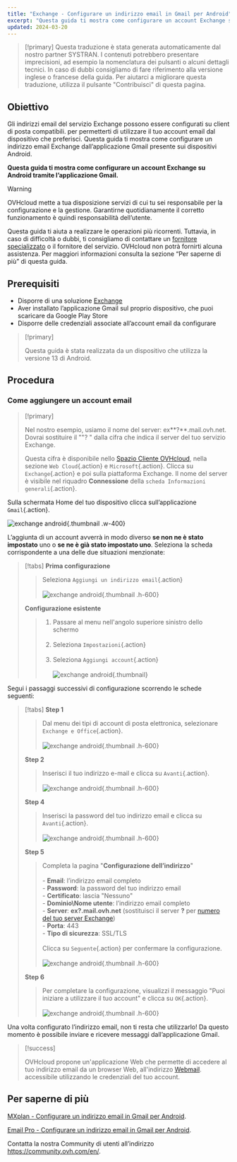 ```yaml
---
title: "Exchange - Configurare un indirizzo email in Gmail per Android"
excerpt: "Questa guida ti mostra come configurare un account Exchange su Android tramite l’applicazione Gmail"
updated: 2024-03-20
---
```


<style>
.w-400 {
  max-width:400px !important;
}
.h-600 {
  max-height:600px !important;
}
</style>

> [!primary]
> Questa traduzione è stata generata automaticamente dal nostro partner SYSTRAN. I contenuti potrebbero presentare imprecisioni, ad esempio la nomenclatura dei pulsanti o alcuni dettagli tecnici. In caso di dubbi consigliamo di fare riferimento alla versione inglese o francese della guida. Per aiutarci a migliorare questa traduzione, utilizza il pulsante "Contribuisci" di questa pagina.
>

## Obiettivo

Gli indirizzi email del servizio Exchange possono essere configurati su client di posta compatibili. per permetterti di utilizzare il tuo account email dal dispositivo che preferisci. Questa guida ti mostra come configurare un indirizzo email Exchange dall’applicazione Gmail presente sui dispositivi Android.

**Questa guida ti mostra come configurare un account Exchange su Android tramite l’applicazione Gmail.**

> [!warning]
>
> OVHcloud mette a tua disposizione servizi di cui tu sei responsabile per la configurazione e la gestione. Garantirne quotidianamente il corretto funzionamento è quindi responsabilità dell’utente.
>
> Questa guida ti aiuta a realizzare le operazioni più ricorrenti. Tuttavia, in caso di difficoltà o dubbi, ti consigliamo di contattare un [fornitore specializzato](/links/partner) o il fornitore del servizio. OVHcloud non potrà fornirti alcuna assistenza. Per maggiori informazioni consulta la sezione “Per saperne di più” di questa guida.

## Prerequisiti

- Disporre di una soluzione [Exchange](/links/web/emails)
- Aver installato l’applicazione Gmail sul proprio dispositivo, che puoi scaricare da Google Play Store
- Disporre delle credenziali associate all’account email da configurare

> [!primary]
>
> Questa guida è stata realizzata da un dispositivo che utilizza la versione 13 di Android.
>

## Procedura

### Come aggiungere un account email

> [!primary]
>
> Nel nostro esempio, usiamo il nome del server: ex**?**.mail.ovh.net. Dovrai sostituire il ""? " dalla cifra che indica il server del tuo servizio Exchange.
>
> Questa cifra è disponibile nello [Spazio Cliente OVHcloud](/links/manager), nella sezione `Web Cloud`{.action} e `Microsoft`{.action}.
> Clicca su `Exchange`{.action} e poi sulla piattaforma Exchange. Il nome del server è visibile nel riquadro **Connessione** della `scheda Informazioni generali`{.action}.

Sulla schermata Home del tuo dispositivo clicca sull’applicazione `Gmail`{.action}.

![exchange android](images/exchange-android-00.png){.thumbnail .w-400}

L’aggiunta di un account avverrà in modo diverso **se non ne è stato impostato** uno o **se ne è già stato impostato uno**. Seleziona la scheda corrispondente a una delle due situazioni menzionate:

> [!tabs]
> **Prima configurazione**
>>
>> Seleziona `Aggiungi un indirizzo email`{.action}<br><br>
>> ![exchange android](images/android-first.png){.thumbnail .h-600}
>>
> **Configurazione esistente**
>>
>> 1. Passare al menu nell'angolo superiore sinistro dello schermo<br><br>
>> 2. Seleziona `Impostazioni`{.action}<br><br>
>> 3. Seleziona `Aggiungi account`{.action}<br><br>
>> ![exchange android](images/android-existing.png){.thumbnail}
>>

Segui i passaggi successivi di configurazione scorrendo le schede seguenti:

> [!tabs]
> **Step 1**
>> Dal menu dei tipi di account di posta elettronica, selezionare `Exchange e Office`{.action}.<br><br>
>> ![exchange android](images/exchange-android-01.png){.thumbnail .h-600}
>>
> **Step 2**
>> Inserisci il tuo indirizzo e-mail e clicca su `Avanti`{.action}.<br><br>
>> ![exchange android](images/exchange-android-02.png){.thumbnail .h-600}
>>
> **Step 4**
>> Inserisci la password del tuo indirizzo email e clicca su `Avanti`{.action}.<br><br>
>> ![exchange android](images/exchange-android-03.png){.thumbnail .h-600}
>>
> **Step 5**
>> Completa la pagina "**Configurazione dell’indirizzo**"<br><br>- **Email**: l’indirizzo email completo<br>- **Password**: la password del tuo indirizzo email<br>- **Certificato**: lascia "Nessuno"<br>- **Dominio\Nome utente**: l’indirizzo email completo<br>- **Server**: **ex?.mail.ovh.net** (sostituisci il server **?** per [numero del tuo server Exchange](#addaccount))<br>- **Porta**: 443<br>- **Tipo di sicurezza**: SSL/TLS<br><br>Clicca su `Seguente`{.action} per confermare la configurazione.<br><br>
>> ![exchange android](images/exchange-android-04.png){.thumbnail .h-600}
>>
> **Step 6**
>> Per completare la configurazione, visualizzi il messaggio "Puoi iniziare a utilizzare il tuo account" e clicca su `OK`{.action}.<br><br>
>> ![exchange android](images/exchange-android-05.png){.thumbnail .h-600}
>>

Una volta configurato l’indirizzo email, non ti resta che utilizzarlo! Da questo momento è possibile inviare e ricevere messaggi dall’applicazione Gmail.

> [!success]
>
> OVHcloud propone un'applicazione Web che permette di accedere al tuo indirizzo email da un browser Web, all'indirizzo [Webmail](/links/web/email). accessibile utilizzando le credenziali del tuo account.

## Per saperne di più <a name="go-further"></a>

[MXplan - Configurare un indirizzo email in Gmail per Android](/pages/web_cloud/email_and_collaborative_solutions/mx_plan/how_to_configure_android).

[Email Pro - Configurare un indirizzo email in Gmail per Android](/pages/web_cloud/email_and_collaborative_solutions/email_pro/how_to_configure_android).

Contatta la nostra Community di utenti all’indirizzo <https://community.ovh.com/en/>.